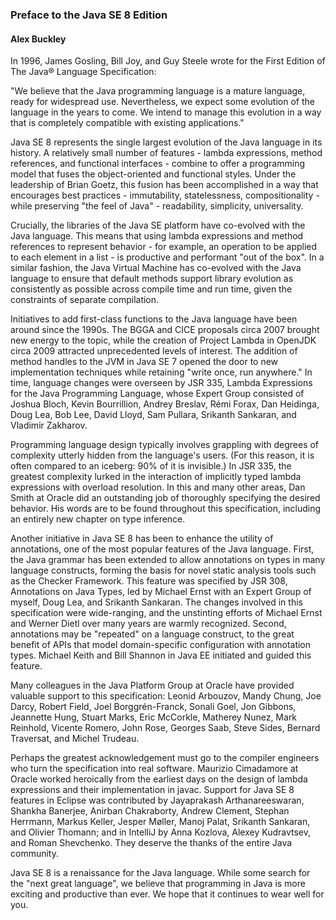 ### Preface to the Java SE 8 Edition
#### Alex Buckley

In 1996, James Gosling, Bill Joy, and Guy Steele wrote for the First Edition of The Java® Language Specification:

"We believe that the Java programming language is a mature language, ready for widespread use. Nevertheless, we expect some evolution of the language in the years to come. We intend to manage this evolution in a way that is completely compatible with existing applications."

Java SE 8 represents the single largest evolution of the Java language in its history. A relatively small number of features - lambda expressions, method references, and functional interfaces - combine to offer a programming model that fuses the object-oriented and functional styles. Under the leadership of Brian Goetz, this fusion has been accomplished in a way that encourages best practices - immutability, statelessness, compositionality - while preserving "the feel of Java" - readability, simplicity, universality.

Crucially, the libraries of the Java SE platform have co-evolved with the Java language. This means that using lambda expressions and method references to represent behavior - for example, an operation to be applied to each element in a list - is productive and performant "out of the box". In a similar fashion, the Java Virtual Machine has co-evolved with the Java language to ensure that default methods support library evolution as consistently as possible across compile time and run time, given the constraints of separate compilation.

Initiatives to add first-class functions to the Java language have been around since the 1990s. The BGGA and CICE proposals circa 2007 brought new energy to the topic, while the creation of Project Lambda in OpenJDK circa 2009 attracted unprecedented levels of interest. The addition of method handles to the JVM in Java SE 7 opened the door to new implementation techniques while retaining "write once, run anywhere." In time, language changes were overseen by JSR 335, Lambda Expressions for the Java Programming Language, whose Expert Group consisted of Joshua Bloch, Kevin Bourrillion, Andrey Breslav, Rémi Forax, Dan Heidinga, Doug Lea, Bob Lee, David Lloyd, Sam Pullara, Srikanth Sankaran, and Vladimir Zakharov.

Programming language design typically involves grappling with degrees of complexity utterly hidden from the language's users. (For this reason, it is often compared to an iceberg: 90% of it is invisible.) In JSR 335, the greatest complexity lurked in the interaction of implicitly typed lambda expressions with overload resolution. In this and many other areas, Dan Smith at Oracle did an outstanding job of thoroughly specifying the desired behavior. His words are to be found throughout this specification, including an entirely new chapter on type inference.

Another initiative in Java SE 8 has been to enhance the utility of annotations, one of the most popular features of the Java language. First, the Java grammar has been extended to allow annotations on types in many language constructs, forming the basis for novel static analysis tools such as the Checker Framework. This feature was specified by JSR 308, Annotations on Java Types, led by Michael Ernst with an Expert Group of myself, Doug Lea, and Srikanth Sankaran. The changes involved in this specification were wide-ranging, and the unstinting efforts of Michael Ernst and Werner Dietl over many years are warmly recognized. Second, annotations may be "repeated" on a language construct, to the great benefit of APIs that model domain-specific configuration with annotation types. Michael Keith and Bill Shannon in Java EE initiated and guided this feature.

Many colleagues in the Java Platform Group at Oracle have provided valuable support to this specification: Leonid Arbouzov, Mandy Chung, Joe Darcy, Robert Field, Joel Borggrén-Franck, Sonali Goel, Jon Gibbons, Jeannette Hung, Stuart Marks, Eric McCorkle, Matherey Nunez, Mark Reinhold, Vicente Romero, John Rose, Georges Saab, Steve Sides, Bernard Traversat, and Michel Trudeau.

Perhaps the greatest acknowledgement must go to the compiler engineers who turn the specification into real software. Maurizio Cimadamore at Oracle worked heroically from the earliest days on the design of lambda expressions and their implementation in javac. Support for Java SE 8 features in Eclipse was contributed by Jayaprakash Arthanareeswaran, Shankha Banerjee, Anirban Chakraborty, Andrew Clement, Stephan Herrmann, Markus Keller, Jesper Møller, Manoj Palat, Srikanth Sankaran, and Olivier Thomann; and in IntelliJ by Anna Kozlova, Alexey Kudravtsev, and Roman Shevchenko. They deserve the thanks of the entire Java community.

Java SE 8 is a renaissance for the Java language. While some search for the "next great language", we believe that programming in Java is more exciting and productive than ever. We hope that it continues to wear well for you.
